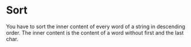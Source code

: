 # Sort
You have to sort the inner content of every word of a string in descending order.  The inner content is the content of a word without first and the last char.
